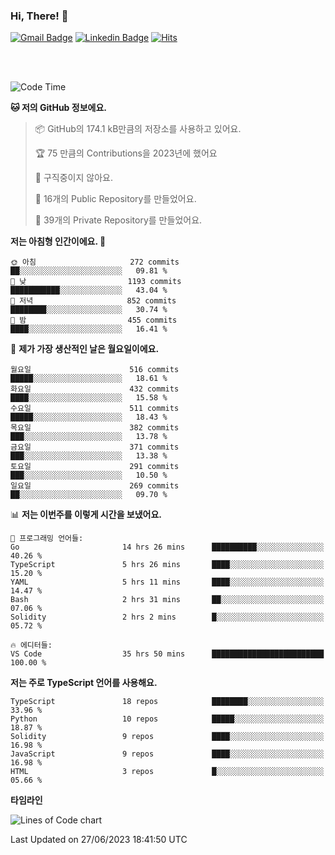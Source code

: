 ### Hi, There! 👋


[![Gmail Badge](https://img.shields.io/badge/-725psh@gmail.com-c14438?style=flat&logo=Gmail&logoColor=white&link=mailto:725psh@gmail.com)](mailto:725psh@gmail.com) 
[![Linkedin Badge](https://img.shields.io/badge/-soohanpark-0072b1?style=flat&logo=Linkedin&logoColor=white&link=https://www.linkedin.com/in/soohanpark/)](https://www.linkedin.com/in/soohanpark/) 
[![Hits](https://hits.seeyoufarm.com/api/count/incr/badge.svg?url=https%3A%2F%2Fgithub.com%2FSoohan-Park&count_bg=%23000000&title_bg=%23828282&icon=gradle.svg&icon_color=%23FFFFFF&title=Visited&edge_flat=false)](https://hits.seeyoufarm.com)  

<br />
<br />

<!--START_SECTION:waka-->
![Code Time](http://img.shields.io/badge/Code%20Time-1%2C073%20hrs%2021%20mins-blue)

**🐱 저의 GitHub 정보에요.** 

> 📦 GitHub의 174.1 kB만큼의 저장소를 사용하고 있어요. 
 > 
> 🏆 75 만큼의 Contributions을 2023년에 했어요
 > 
> 🚫 구직중이지 않아요.
 > 
> 📜 16개의 Public Repository를 만들었어요. 
 > 
> 🔑 39개의 Private Repository를 만들었어요. 
 > 
**저는 아침형 인간이에요. 🐤** 

```text
🌞 아침                     272 commits         ██░░░░░░░░░░░░░░░░░░░░░░░   09.81 % 
🌆 낮　                     1193 commits        ███████████░░░░░░░░░░░░░░   43.04 % 
🌃 저녁                     852 commits         ████████░░░░░░░░░░░░░░░░░   30.74 % 
🌙 밤　                     455 commits         ████░░░░░░░░░░░░░░░░░░░░░   16.41 % 
```
📅 **제가 가장 생산적인 날은 월요일이에요.** 

```text
월요일                      516 commits         █████░░░░░░░░░░░░░░░░░░░░   18.61 % 
화요일                      432 commits         ████░░░░░░░░░░░░░░░░░░░░░   15.58 % 
수요일                      511 commits         █████░░░░░░░░░░░░░░░░░░░░   18.43 % 
목요일                      382 commits         ███░░░░░░░░░░░░░░░░░░░░░░   13.78 % 
금요일                      371 commits         ███░░░░░░░░░░░░░░░░░░░░░░   13.38 % 
토요일                      291 commits         ███░░░░░░░░░░░░░░░░░░░░░░   10.50 % 
일요일                      269 commits         ██░░░░░░░░░░░░░░░░░░░░░░░   09.70 % 
```


📊 **저는 이번주를 이렇게 시간을 보냈어요.** 

```text
💬 프로그래밍 언어들: 
Go                       14 hrs 26 mins      ██████████░░░░░░░░░░░░░░░   40.26 % 
TypeScript               5 hrs 26 mins       ████░░░░░░░░░░░░░░░░░░░░░   15.20 % 
YAML                     5 hrs 11 mins       ████░░░░░░░░░░░░░░░░░░░░░   14.47 % 
Bash                     2 hrs 31 mins       ██░░░░░░░░░░░░░░░░░░░░░░░   07.06 % 
Solidity                 2 hrs 2 mins        █░░░░░░░░░░░░░░░░░░░░░░░░   05.72 % 

🔥 에디터들: 
VS Code                  35 hrs 50 mins      █████████████████████████   100.00 % 
```

**저는 주로 TypeScript 언어를 사용해요.** 

```text
TypeScript               18 repos            ████████░░░░░░░░░░░░░░░░░   33.96 % 
Python                   10 repos            █████░░░░░░░░░░░░░░░░░░░░   18.87 % 
Solidity                 9 repos             ████░░░░░░░░░░░░░░░░░░░░░   16.98 % 
JavaScript               9 repos             ████░░░░░░░░░░░░░░░░░░░░░   16.98 % 
HTML                     3 repos             █░░░░░░░░░░░░░░░░░░░░░░░░   05.66 % 
```



**타임라인**

![Lines of Code chart](https://raw.githubusercontent.com/Soohan-Park/Soohan-Park/master/assets/bar_graph.png)


 Last Updated on 27/06/2023 18:41:50 UTC
<!--END_SECTION:waka-->
